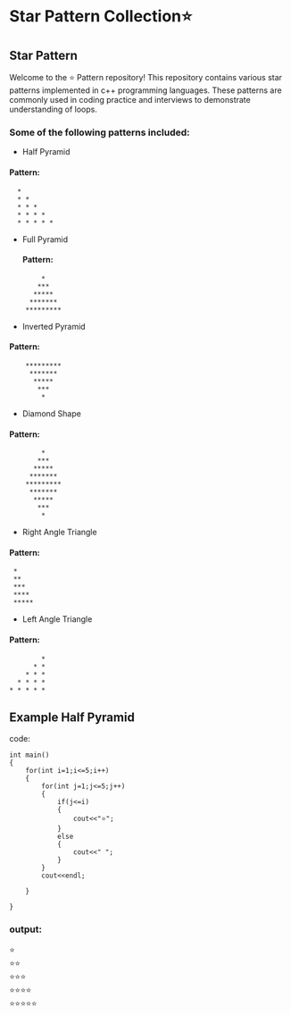 # Star Pattern Collection⭐

## Star Pattern 
Welcome to the ⭐ Pattern repository! This repository contains various star patterns implemented in c++ programming languages. These patterns are commonly used in coding practice and interviews to demonstrate understanding of loops.

### Some of the following patterns included:

- Half Pyramid
#### Pattern:
  ```
    *
    * *
    * * *
    * * * *
    * * * * *
  ```

- Full Pyramid
  #### Pattern:
```
        *
       ***
      *****
     *******
    *********
```
- Inverted Pyramid
#### Pattern:
```
    *********
     *******
      *****
       ***
        *
```

- Diamond Shape
#### Pattern:
```
        *
       ***
      *****
     *******
    *********
     *******
      *****
       ***
        *
```

- Right Angle Triangle
#### Pattern:
   ```
    *
    **
    ***
    ****
    *****
   ```
- Left Angle Triangle
#### Pattern:
```
        *
      * *
    * * * 
  * * * *
* * * * *
```


## Example Half Pyramid
code:
```
int main()
{
    for(int i=1;i<=5;i++)
    {
        for(int j=1;j<=5;j++)
        {
            if(j<=i)
            {
                cout<<"⭐";
            }
            else
            {
                cout<<" ";
            }
        }
        cout<<endl;
        
    }
    
}
```
### output:
<div>⭐</div>
<div>⭐⭐</div>
<div>⭐⭐⭐</div>
<div>⭐⭐⭐⭐</div>
<div>⭐⭐⭐⭐⭐</div>
